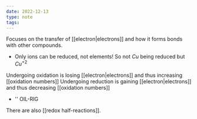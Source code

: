 ```yaml
---
date: 2022-12-13
type: note
tags:
---
```


Focuses on the transfer of [[electron|electrons]] and how it forms bonds with other compounds.
- Only ions can be reduced, not elements! So not $Cu$ being reduced but $Cu^{+2}$

Undergoing oxidation is losing [[electron|electrons]] and thus increasing [[oxidation numbers]]
Undergoing reduction is gaining [[electron|electrons]] and thus decreasing [[oxidation numbers]]
- '' OIL-RIG

There are also [[redox half-reactions]].
